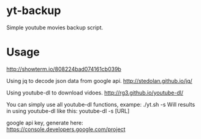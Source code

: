 # yt-backup
Simple youtube movies backup script.

# Usage
http://showterm.io/808224bad074161cb039b


Using jq to decode json data from google api.
http://stedolan.github.io/jq/

Using youtube-dl to download vidoes.
http://rg3.github.io/youtube-dl/

You can simply use all youtube-dl functions, exampe:
./yt.sh -s
Will results in using youtube-dl like this:
youtube-dl -s [URL]

google api key, generate here:
https://console.developers.google.com/project
